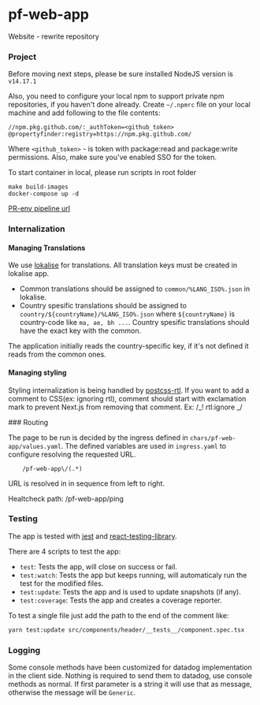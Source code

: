 # pf-web-app

Website - rewrite repository

### Project

Before moving next steps, please be sure installed NodeJS version is `v14.17.1`

Also, you need to configure your local npm to support private npm repositories, if you haven't done already.
Create `~/.npmrc` file on your local machine and add following to the file contents:

```
//npm.pkg.github.com/:_authToken=<github_token>
@propertyfinder:registry=https://npm.pkg.github.com/
```

Where `<github_token>` - is token with package:read and package:write permissions. Also, make sure you've enabled SSO for the token.

To start container in local, please run scripts in root folder

```
make build-images
docker-compose up -d
```

[PR-env pipeline url](https://build.propertyfinder.ae/view/PF-K8S-PRENV/job/pf-k8s-deploy-prenv/)

### Internalization

#### Managing Translations

We use [lokalise](https://app.lokalise.com/project/8608849260eedebb9ba8d9.28758700/?view=multi) for translations. All translation keys must be created in lokalise app.

- Common translations should be assigned to `common/%LANG_ISO%.json` in lokalise.
- Country spesific translations should be assigned to `country/${countryName}/%LANG_ISO%.json` where `${countryName}` is country-code like `ma, ae, bh ...`. Country spesific translations should have the exact key with the common.

The application initially reads the country-specific key, if it's not defined it reads from the common ones.

#### Managing styling

Styling internalization is being handled by [postcss-rtl](https://www.npmjs.com/package/postcss-rtl).
If you want to add a comment to CSS(ex: ignoring rtl), comment should start with exclamation mark to prevent Next.js from removing that comment.
Ex: /_! rtl:ignore _/

### Routing

The page to be run is decided by the ingress defined in `chars/pf-web-app/values.yaml`. The defined variables are used in `ingress.yaml` to configure resolving the requested URL.

```
    /pf-web-app\/(.*)
```

URL is resolved in in sequence from left to right.

Healtcheck path: /pf-web-app/ping

### Testing

The app is tested with [jest](https://jestjs.io/) and [react-testing-library](https://testing-library.com/docs/react-testing-library).

There are 4 scripts to test the app:

- `test`: Tests the app, will close on success or fail.
- `test:watch`: Tests the app but keeps running, will automaticaly run the test for the modified files.
- `test:update`: Tests the app and is used to update snapshots (if any).
- `test:coverage`: Tests the app and creates a coverage reporter.

To test a single file just add the path to the end of the comment like:

```bash
yarn test:update src/components/header/__tests__/component.spec.tsx
```

### Logging

Some console methods have been customized for datadog implementation in the client side.
Nothing is required to send them to datadog, use console methods as normal. If first parameter is a string it will use that as message, otherwise the message will be `Generic`.
